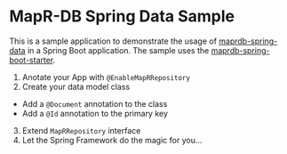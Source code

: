 # MapR-DB Spring Data Sample
This is a sample application to demonstrate the usage of
[maprdb-spring-data](https://github.com/raman-nbg/maprdb-spring-data) in a Spring Boot application.
The sample uses the [maprdb-spring-boot-starter](https://github.com/raman-nbg/maprdb-spring-boot-starter).

1. Anotate your App with `@EnableMapRRepository`
2. Create your data model class
  - Add a `@Document` annotation to the class
  - Add a `@Id` annotation to the primary key
3. Extend `MapRRepository` interface
4. Let the Spring Framework do the magic for you...
